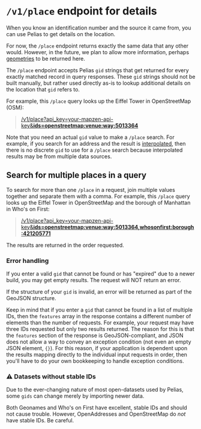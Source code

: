 # `/v1/place` endpoint for details

When you know an identification number and the source it came from, you can use Pelias to get details on the location.

For now, the `/place` endpoint returns exactly the same data that any other would. However, in the future, we plan to allow more information, perhaps [geometries](https://github.com/pelias/whosonfirst/issues/19#issuecomment-370545690) to be returned here.

The `/place` endpoint accepts Pelias `gid` strings that get returned for every exactly matched record in query responses. These `gid` strings should not be built manually, but rather used directly as-is to lookup additional details on the location that `gid` refers to.

For example, this `/place` query looks up the Eiffel Tower in OpenStreetMap (OSM):

> [/v1/place?api_key=your-mapzen-api-key&__ids=openstreetmap:venue:way:5013364__](https://pelias.github.io/compare/#/v1/place%3Fids=openstreetmap:venue:way:5013364)

Note that you need an actual `gid` value to make a `/place` search. For example, if you search for an address and the result is [interpolated](addresses.md#address-interpolation), then there is no discrete `gid` to use for a `/place` search because interpolated results may be from multiple data sources.

## Search for multiple places in a query

To search for more than one `/place` in a request, join multiple values together and separate them with a comma. For example, this `/place` query looks up the Eiffel Tower in OpenStreetMap and the borough of Manhattan in Who's on First:

> [/v1/place?api_key=your-mapzen-api-key&__ids=openstreetmap:venue:way:5013364,whosonfirst:borough:421205771__](https://pelias.github.io/compare/#/v1/place%3Fids=openstreetmap:venue:way:5013364,whosonfirst:borough:421205771)

The results are returned in the order requested.

### Error handling

If you enter a valid `gid` that cannot be found or has "expired" due to a newer build, you may get empty results. The request will NOT return an error.

If the structure of your `gid` is invalid, an error will be returned as part of the GeoJSON structure.

Keep in mind that if you enter a `gid` that cannot be found in a list of multiple IDs, then the `features` array in the response contains a different number of elements than the number of requests. For example, your request may have three IDs requested but only two results returned. The reason for this is that the `features` section of the response is GeoJSON-compliant, and JSON does not allow a way to convey an exception condition (not even an empty JSON element, `{}`). For this reason, if your application is dependent upon the results mapping directly to the individual input requests in order, then you'll have to do your own bookkeeping to handle exception conditions.

### :warning: Datasets without stable IDs

Due to the ever-changing nature of most open-datasets used by Pelias, some `gids` can change merely by importing newer data.

Both Geonames and Who's on First have excellent, stable IDs and should not cause trouble. However, OpenAddresses and OpenStreetMap do _not_ have stable IDs. Be careful.
